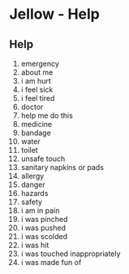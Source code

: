 # Jellow - Help

## Help

1. emergency
2. about me
3. i am hurt
4. i feel sick
5. i feel tired
6. doctor
7. help me do this
8. medicine
9. bandage
10. water
11. toilet
12. unsafe touch
13. sanitary napkins or pads
14. allergy
15. danger
16. hazards
17. safety
18. i am in pain
19. i was pinched
20. i was pushed
21. i was scolded
22. i was hit
23. i was touched inappropriately
24. i was made fun of